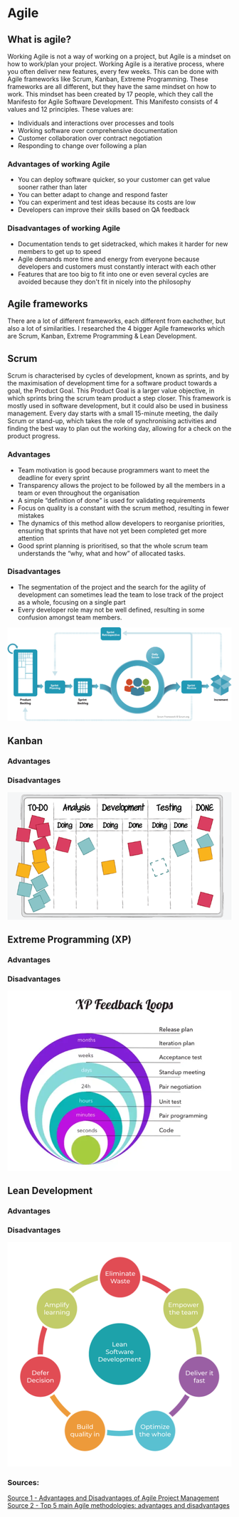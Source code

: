 # Agile

## What is agile?
Working Agile is not a way of working on a project, but Agile is a mindset on how to work/plan your project. Working Agile is a iterative process, where you often deliver new features, every few weeks. This can be done with Agile frameworks like Scrum, Kanban, Extreme Programming. These frameworks are all different, but they have the same mindset on how to work. This mindset has been created by 17 people, which they call the Manifesto for Agile Software Development. This Manifesto consists of 4 values and 12 principles. These values are:
<ul>
  <li> Individuals and interactions over processes and tools </li>
  <li> Working software over comprehensive documentation </li>
  <li> Customer collaboration over contract negotiation </li>
  <li> Responding to change over following a plan </li>
</ul>

### Advantages of working Agile
<ul>
  <li> You can deploy software quicker, so your customer can get value sooner rather than later </li>
  <li> You can better adapt to change and respond faster </li>
  <li> You can experiment and test ideas because its costs are low </li>
  <li> Developers can improve their skills based on QA feedback </li>
</ul>

### Disadvantages of working Agile
<ul>
  <li> Documentation tends to get sidetracked, which makes it harder for new members to get up to speed </li>
  <li> Agile demands more time and energy from everyone because developers and customers must constantly interact with each other </li>
  <li> Features that are too big to fit into one or even several cycles are avoided because they don't fit in nicely into the philosophy </li>
</ul>

## Agile frameworks
There are a lot of different frameworks, each different from eachother, but also a lot of similarities. I researched the 4 bigger Agile frameworks which are Scrum, Kanban, Extreme Programming & Lean Development.

## Scrum
Scrum is characterised by cycles of development, known as sprints, and by the maximisation of development time for a software product towards a goal, the Product Goal. This Product Goal is a larger value objective, in which sprints bring the scrum team product a step closer. This framework is mostly used in software development, but it could also be used in business management. Every day starts with a small 15-minute meeting, the daily Scrum or stand-up, which takes the role of synchronising activities and finding the best way to plan out the working day, allowing for a check on the product progress.

### Advantages
<ul>
  <li> Team motivation is good because programmers want to meet the deadline for every sprint </li>
  <li> Transparency allows the project to be followed by all the members in a team or even throughout the organisation </li>
  <li> A simple “definition of done” is used for validating requirements </li>
  <li> Focus on quality is a constant with the scrum method, resulting in fewer mistakes </li>
  <li> The dynamics of this method allow developers to reorganise priorities, ensuring that sprints that have not yet been completed get more attention </li>
  <li> Good sprint planning is prioritised, so that the whole scrum team understands the “why, what and how” of allocated tasks. </li>
</ul>

### Disadvantages
<ul>
  <li> The segmentation of the project and the search for the agility of development can sometimes lead the team to lose track of the project as a whole, focusing on a single part </li>
  <li> Every developer role may not be well defined, resulting in some confusion amongst team members. </li>
</ul>

![Scrum](https://github.com/S3-HSDM/Portfolio/blob/main/images/Scrum.png?raw=true)

## Kanban


### Advantages


### Disadvantages


![Scrum](https://github.com/S3-HSDM/Portfolio/blob/main/images/Kanban.png?raw=true)

## Extreme Programming (XP)


### Advantages


### Disadvantages


![Scrum](https://github.com/S3-HSDM/Portfolio/blob/main/images/XP.png?raw=true)

## Lean Development


### Advantages


### Disadvantages


![Scrum](https://github.com/S3-HSDM/Portfolio/blob/main/images/Lean.png?raw=true)


### Sources:
[Source 1 - Advantages and Disadvantages of Agile Project Management](https://activecollab.com/blog/project-management/agile-project-management-advantages-disadvantages) </br>
[Source 2 - Top 5 main Agile methodologies: advantages and disadvantages](https://www.xpand-it.com/blog/top-5-agile-methodologies/)

